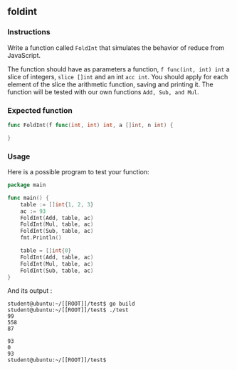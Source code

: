 ## foldint

### Instructions

Write a function called `FoldInt` that simulates the behavior of reduce from JavaScript.

The function should have as parameters a function, `f func(int, int) int` a slice of integers, `slice []int` and an int `acc int`. You should apply for each element of the slice the arithmetic function, saving and printing it. The function will be tested with our own functions `Add, Sub, and Mul`.

### Expected function

```go
func FoldInt(f func(int, int) int, a []int, n int) {

}
```

### Usage

Here is a possible program to test your function:

```go
package main

func main() {
	table := []int{1, 2, 3}
	ac := 93
	FoldInt(Add, table, ac)
	FoldInt(Mul, table, ac)
	FoldInt(Sub, table, ac)
	fmt.Println()

	table = []int{0}
	FoldInt(Add, table, ac)
	FoldInt(Mul, table, ac)
	FoldInt(Sub, table, ac)
}

```

And its output :

```console
student@ubuntu:~/[[ROOT]]/test$ go build
student@ubuntu:~/[[ROOT]]/test$ ./test
99
558
87

93
0
93
student@ubuntu:~/[[ROOT]]/test$
```
